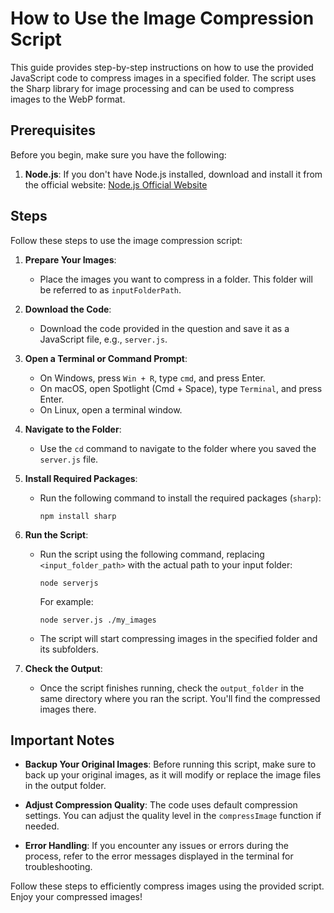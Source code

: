 # How to Use the Image Compression Script

This guide provides step-by-step instructions on how to use the provided JavaScript code to compress images in a specified folder. The script uses the Sharp library for image processing and can be used to compress images to the WebP format.

## Prerequisites

Before you begin, make sure you have the following:

1. **Node.js**: If you don't have Node.js installed, download and install it from the official website: [Node.js Official Website](https://nodejs.org/)

## Steps

Follow these steps to use the image compression script:

1. **Prepare Your Images**:
   - Place the images you want to compress in a folder. This folder will be referred to as `inputFolderPath`.

2. **Download the Code**:
   - Download the code provided in the question and save it as a JavaScript file, e.g., `server.js`.

3. **Open a Terminal or Command Prompt**:
   - On Windows, press `Win + R`, type `cmd`, and press Enter.
   - On macOS, open Spotlight (Cmd + Space), type `Terminal`, and press Enter.
   - On Linux, open a terminal window.

4. **Navigate to the Folder**:
   - Use the `cd` command to navigate to the folder where you saved the `server.js` file.

5. **Install Required Packages**:
   - Run the following command to install the required packages (`sharp`):
     ```
     npm install sharp
     ```

6. **Run the Script**:
   - Run the script using the following command, replacing `<input_folder_path>` with the actual path to your input folder:
     ```
     node serverjs
     ```
     For example:
     ```
     node server.js ./my_images
     ```
   - The script will start compressing images in the specified folder and its subfolders.

7. **Check the Output**:
   - Once the script finishes running, check the `output_folder` in the same directory where you ran the script. You'll find the compressed images there.

## Important Notes

- **Backup Your Original Images**: Before running this script, make sure to back up your original images, as it will modify or replace the image files in the output folder.

- **Adjust Compression Quality**: The code uses default compression settings. You can adjust the quality level in the `compressImage` function if needed.

- **Error Handling**: If you encounter any issues or errors during the process, refer to the error messages displayed in the terminal for troubleshooting.

Follow these steps to efficiently compress images using the provided script. Enjoy your compressed images!
